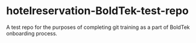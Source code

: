 # hotelreservation-BoldTek-test-repo
A test repo for the purposes of completing git training as a part of BoldTek onboarding process.

